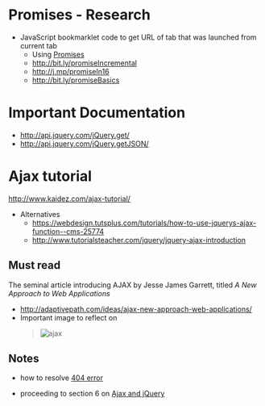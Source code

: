 # Promises - Research

- JavaScript bookmarklet code to get URL of tab that was launched from current tab
   - Using [Promises](http://j.mp/promiseJS)
   - http://bit.ly/promiseIncremental
   - http://j.mp/promiseIn16
   - http://bit.ly/promiseBasics

# Important Documentation 
 
 - http://api.jquery.com/jQuery.get/ 
 - http://api.jquery.com/jQuery.getJSON/

 
# Ajax tutorial 

http://www.kaidez.com/ajax-tutorial/
  - Alternatives
    - https://webdesign.tutsplus.com/tutorials/how-to-use-jquerys-ajax-function--cms-25774
    - http://www.tutorialsteacher.com/jquery/jquery-ajax-introduction
    

## Must read 
The seminal article introducing AJAX by Jesse James Garrett, titled <em>A New Approach to Web Applications</em>
- http://adaptivepath.com/ideas/ajax-new-approach-web-applications/
- Important image to reflect on
  > ![ajax](https://cdn.glitch.com/cc6878c5-1209-4e01-828e-89b7cc0f1016%2Fajax-fig1_small.png?1537123471825)


## Notes

- how to resolve 
  [404 error](https://www.lifewire.com/404-not-found-error-explained-2622936)
  
- proceeding to section 6 on [Ajax and jQuery](http://www.kaidez.com/ajax-tutorial/#ajax-jquery)
  

